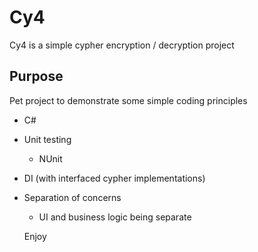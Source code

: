 # Cy4
Cy4 is a simple cypher encryption / decryption project

## Purpose
Pet project to demonstrate some simple coding principles
- C#
- Unit testing
  - NUnit
- DI (with interfaced cypher implementations)
- Separation of concerns
  - UI and business logic being separate
  
  Enjoy
